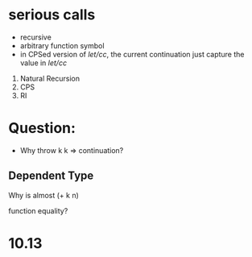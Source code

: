 # serious calls

- recursive 
- arbitrary function symbol
- in CPSed version of *let/cc*, the current continuation just capture the value in *let/cc*

1. Natural Recursion
2. CPS
3. RI

# Question:

- Why throw k k => continuation?

## Dependent Type

Why is almost (+ k n)

function equality?

# 10.13

```

